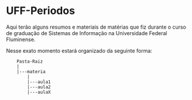 # UFF-Periodos

Aqui terão alguns resumos e materiais de matérias que fiz durante o curso de
graduação de Sistemas de Informação na Universidade Federal Fluminense.

Nesse exato momento estará organizado da seguinte forma: 


```
    Pasta-Raiz
    | 
    |---materia
        |
        |---aula1
        |---aula2
        |---aulaX
```


